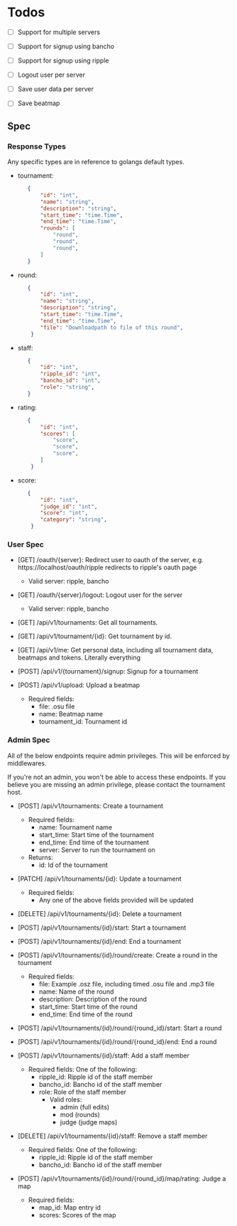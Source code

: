 # Todos

- [ ] Support for multiple servers
- [ ] Support for signup using bancho
- [ ] Support for signup using  ripple
- [ ] Logout user per server
- [ ] Save user data per server
- [ ] Save beatmap 


## Spec

### Response Types

Any specific types are in reference to golangs default types.

- tournament:
    ```json
       {
           "id": "int",
           "name": "string",
           "description": "string",
           "start_time": "time.Time",
           "end_time": "time.Time",
           "rounds": [
               "round",
               "round",
               "round",
           ]
       }
    ```

- round:
    ```json
       {
           "id": "int",
           "name": "string",
           "description": "string",
           "start_time": "time.Time",
           "end_time": "time.Time",
           "file": "Downloadpath to file of this round",
        }
    ```

- staff:
    ```json
       {
           "id": "int",
           "ripple_id": "int",
           "bancho_id": "int",
           "role": "string",
       }
    ```

- rating:
    ```json
       {
           "id": "int",
           "scores": [
               "score",
               "score",
               "score",
           ]
        }
    ```

- score:
    ```json
       {
           "id": "int",
           "judge_id": "int",
           "score": "int",
           "category": "string",
        }
    ```

### User Spec

- [GET] /oauth/{server}: Redirect user to oauth of the server, e.g. https://localhost/oauth/ripple redirects to ripple's oauth page
  - Valid server: ripple, bancho

- [GET] /oauth/{server}/logout: Logout user for the server
  - Valid server: ripple, bancho

- [GET] /api/v1/tournaments: Get all tournaments.

- [GET] /api/v1/tournament/{id}: Get tournament by id.

- [GET] /api/v1/me: Get personal data, including all tournament data, beatmaps and tokens. Literally everything

- [POST] /api/v1/{tournament}/signup: Signup for a tournament

- [POST] /api/v1/upload: Upload a beatmap
  - Required fields:
    - file: .osu file
    - name: Beatmap name
    - tournament_id: Tournament id

### Admin Spec

All of the below endpoints require admin privileges. This will be enforced by middlewares.

If you're not an admin, you won't be able to access these endpoints. If you believe you are missing an admin privilege, please contact the tournament host.

- [POST] /api/v1/tournaments: Create a tournament
  - Required fields:
    - name: Tournament name
    - start_time: Start time of the tournament
    - end_time: End time of the tournament
    - server: Server to run the tournament on
  - Returns:
    - id: Id of the tournament

- [PATCH] /api/v1/tournaments/{id}: Update a tournament
  - Required fields:
    - Any one of the above fields provided will be updated

- [DELETE] /api/v1/tournaments/{id}: Delete a tournament

- [POST] /api/v1/tournaments/{id}/start: Start a tournament

- [POST] /api/v1/tournaments/{id}/end: End a tournament

- [POST] /api/v1/tournaments/{id}/round/create: Create a round in the tournament
   - Required fields:
     - file: Example .osz file, including timed .osu file and .mp3 file
     - name: Name of the round
     - description: Description of the round
     - start_time: Start time of the round
     - end_time: End time of the round

- [POST] /api/v1/tournaments/{id}/round/{round_id}/start: Start a round

- [POST] /api/v1/tournaments/{id}/round/{round_id}/end: End a round

- [POST] /api/v1/tournaments/{id}/staff: Add a staff member
  - Required fields:
    One of the following:
      - ripple_id: Ripple id of the staff member
      - bancho_id: Bancho id of the staff member
    - role: Role of the staff member
      - Valid roles:
        - admin (full edits)
        - mod (rounds)
        - judge (judge maps)

- [DELETE] /api/v1/tournaments/{id}/staff: Remove a staff member
  - Required fields:
    One of the following:
      - ripple_id: Ripple id of the staff member
      - bancho_id: Bancho id of the staff member

- [POST] /api/v1/tournaments/{id}/round/{round_id}/map/rating: Judge a map
  - Required fields:
    - map_id: Map entry id
    - scores: Scores of the map


    